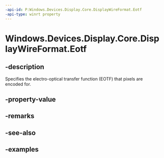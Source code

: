 ```yaml
---
-api-id: P:Windows.Devices.Display.Core.DisplayWireFormat.Eotf
-api-type: winrt property
---
```


<!-- Property syntax.
public DisplayWireFormatEotf Eotf { get; }
-->

# Windows.Devices.Display.Core.DisplayWireFormat.Eotf

## -description
Specifies the electro-optical transfer function (EOTF) that pixels are encoded for.

## -property-value

## -remarks

## -see-also

## -examples
